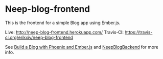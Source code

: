 # Neep-blog-frontend

This is the frontend for a simple Blog app using Ember.js.

Live: http://neep-blog-frontend.herokuapp.com/
Travis-CI: https://travis-ci.org/erikxiv/neep-blog-frontend

See [Build a Blog with Phoenix and Ember.js](http://maxwellholder.com/blog/build-a-blog-with-phoenix-and-ember) and [NeepBlogBackend](https://github.com/stoft/neep_blog_backend) for more info.
